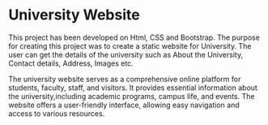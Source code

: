 # University Website

This project has been developed on Html, CSS and Bootstrap. The purpose for creating this project was to create a static website for University. The user can get the details of the university such as About the University, Contact details, Address, Images etc.

The  university website serves as a comprehensive online platform for students, faculty, staff, and visitors.
It provides essential information about the university,including academic programs, campus life, and events.
The website offers a user-friendly interface, allowing easy navigation and access to various resources.
